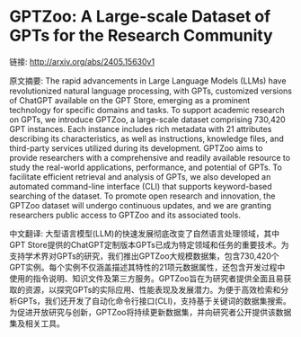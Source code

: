 # GPTZoo: A Large-scale Dataset of GPTs for the Research Community

链接: http://arxiv.org/abs/2405.15630v1

原文摘要:
The rapid advancements in Large Language Models (LLMs) have revolutionized
natural language processing, with GPTs, customized versions of ChatGPT
available on the GPT Store, emerging as a prominent technology for specific
domains and tasks. To support academic research on GPTs, we introduce GPTZoo, a
large-scale dataset comprising 730,420 GPT instances. Each instance includes
rich metadata with 21 attributes describing its characteristics, as well as
instructions, knowledge files, and third-party services utilized during its
development. GPTZoo aims to provide researchers with a comprehensive and
readily available resource to study the real-world applications, performance,
and potential of GPTs. To facilitate efficient retrieval and analysis of GPTs,
we also developed an automated command-line interface (CLI) that supports
keyword-based searching of the dataset. To promote open research and
innovation, the GPTZoo dataset will undergo continuous updates, and we are
granting researchers public access to GPTZoo and its associated tools.

中文翻译:
大型语言模型(LLM)的快速发展彻底改变了自然语言处理领域，其中GPT Store提供的ChatGPT定制版本GPTs已成为特定领域和任务的重要技术。为支持学术界对GPTs的研究，我们推出GPTZoo大规模数据集，包含730,420个GPT实例。每个实例不仅涵盖描述其特性的21项元数据属性，还包含开发过程中使用的指令说明、知识文件及第三方服务。GPTZoo旨在为研究者提供全面且易获取的资源，以探究GPTs的实际应用、性能表现及发展潜力。为便于高效检索和分析GPTs，我们还开发了自动化命令行接口(CLI)，支持基于关键词的数据集搜索。为促进开放研究与创新，GPTZoo将持续更新数据集，并向研究者公开提供该数据集及相关工具。
